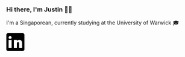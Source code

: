 ### Hi there, I'm Justin 👋😄
I'm a Singaporean, currently studying at the University of Warwick 🎓

<img src="media/Icons/linkedin%20icon.svg" alt="img" style="zoom:5%;" href="https://www.linkedin.com/in/justin-tan-hy/"/>


<!--
**Justanhy/Justanhy** is a ✨ _special_ ✨ repository because its `README.md` (this file) appears on your GitHub profile.

Here are some ideas to get you started:

- 🔭 I’m currently working on ...
- 🌱 I’m currently learning ...
- 👯 I’m looking to collaborate on ...
- 🤔 I’m looking for help with ...
- 💬 Ask me about ...
- 📫 How to reach me: ...
- 😄 Pronouns: ...
- ⚡ Fun fact: ...
-->
